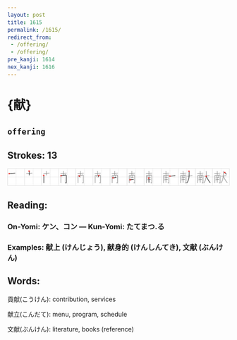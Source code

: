 ```yaml
---
layout: post
title: 1615
permalink: /1615/
redirect_from:
 - /offering/
 - /offering/
pre_kanji: 1614
nex_kanji: 1616
---
```


# {献}

## `offering`

## Strokes: 13

<div class="stroke"><img src="../images/E78CAE.png" /></div>

## Reading:

### On-Yomi: ケン、コン &mdash; Kun-Yomi: たてまつ.る

### Examples: 献上 (けんじょう), 献身的 (けんしんてき), 文献 (ぶんけん)

## Words:

貢献(こうけん): contribution, services

献立(こんだて): menu, program, schedule

文献(ぶんけん): literature, books (reference)

